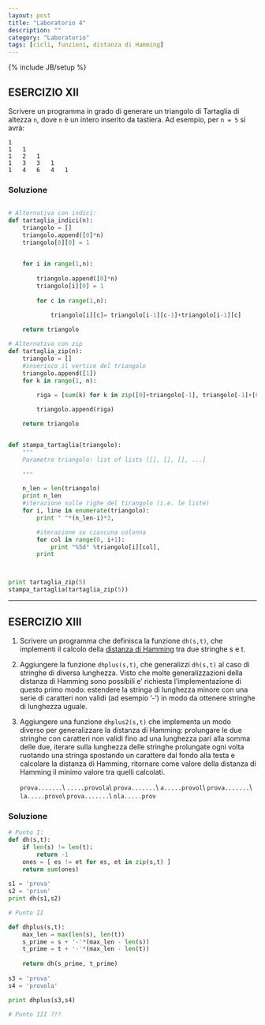 ```yaml
---
layout: post
title: "Laboratorio 4"
description: ""
category: "Laboratorio"
tags: [cicli, funzioni, distanza di Hamming]
---
```

{% include JB/setup %}
<script type="text/javascript" src="http://cdn.mathjax.org/mathjax/latest/MathJax.js?config=TeX-AMS-MML_HTMLorMML"></script>

## ESERCIZIO XII
Scrivere un programma in grado di generare un triangolo di Tartaglia di altezza `n`, dove `n` è  un intero inserito da tastiera. 
Ad esempio, per `n = 5` si avrà:

```
1
1   1
1   2   1
1   3   3   1
1   4   6   4   1
```
### Soluzione
```python

# Alternativa con indici:
def tartaglia_indici(n):
    triangolo = []
    triangolo.append([0]*n)    
    triangolo[0][0] = 1
    

    for i in range(1,n):
        
        triangolo.append([0]*n)    
        triangolo[i][0] = 1
        
        for c in range(1,n):

            triangolo[i][c]= triangolo[i-1][c-1]+triangolo[i-1][c]
        
    return triangolo

# Alternativa con zip
def tartaglia_zip(n):
    triangolo = []
    #inserisco il vertice del triangolo
    triangolo.append([1])
    for k in range(1, n):
        
        riga = [sum(k) for k in zip([0]+triangolo[-1], triangolo[-1]+[0])]

        triangolo.append(riga)

    return triangolo


def stampa_tartaglia(triangolo):
    """
    Parametro triangolo: list of lists [[], [], [], ...]
    
    """

    n_len = len(triangolo)
    print n_len
    #iterazione sulle righe del tirangolo (i.e. le liste)
    for i, line in enumerate(triangolo):
        print " "*(n_len-i)*3,

        #iterazione su ciascuna colonna
        for col in range(0, i+1):
            print "%5d" %triangolo[i][col],
        print 



print tartaglia_zip(5)
stampa_tartaglia(tartaglia_zip(5))

```

---
## ESERCIZIO XIII
1. Scrivere un programma che definisca la funzione `dh(s,t)`, 
    che implementi il calcolo della [distanza di Hamming](https://en.wikipedia.org/wiki/Hamming_distance) tra due stringhe s e t.

2. Aggiungere la funzione `dhplus(s,t)`, che generalizzi `dh(s,t)` al caso di stringhe di 
    diversa lunghezza. Visto che molte generalizzazioni della distanza di Hamming sono 
    possibili e’ richiesta l’implementazione di questo primo modo: estendere la stringa 
    di lunghezza minore con una serie di caratteri non validi (ad esempio ’-’) in modo 
    da ottenere stringhe di lunghezza uguale.

    
3. Aggiungere una funzione `dhplus2(s,t)` che implementa un modo diverso per generalizzare 
    la distanza di Hamming: prolungare le due stringhe con caratteri non validi fino ad 
    una lunghezza pari alla somma delle due, iterare sulla lunghezza delle stringhe prolungate 
    ogni volta ruotando una stringa spostando un carattere dal fondo alla testa e calcolare 
    la distanza di Hamming, ritornare come valore della distanza di Hamming il minimo valore 
    tra quelli calcolati.

    `prova.......`\\
    `.....provola`\\
    `prova.......`\\
    `a.....provol`\\
    `prova.......`\\
    `la.....provo`\\
    `prova.......`\\
    `ola.....prov`

### Soluzione

```python
# Punto I:
def dh(s,t):
    if len(s) != len(t):
        return -1        
    ones = [ es != et for es, et in zip(s,t) ]
    return sum(ones)    
    
s1 = 'prova'
s2 = 'privo'
print dh(s1,s2)

# Punto II

def dhplus(s,t):
    max_len = max(len(s), len(t))
    s_prime = s + '-'*(max_len - len(s))
    t_prime = t + '-'*(max_len - len(t))
    
    return dh(s_prime, t_prime)
    
s3 = 'prova'
s4 = 'provola'

print dhplus(s3,s4)

# Punto III ???

```

<!---
# Punto III
```python
def dhplus1(s,t):
    lun =len(s) + len(t)
    sprime = s + '-'*(lun - len(s))
    tprime = '-'*(lun - len(t)) + t
    
    dist = lun
    for x in xrange(lun):
        sprime = sprime[-1] + sprime[:-1]
        tmp = dh(sprime, tprime)
        dist = min(dist, tmp)
    
    return dist
    
print dhplus1(s3,s4)
```


-->
